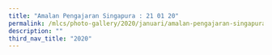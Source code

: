 ```yaml
---
title: "Amalan Pengajaran Singapura : 21 01 20"
permalink: /mlcs/photo-gallery/2020/januari/amalan-pengajaran-singapura-21-01-20/
description: ""
third_nav_title: "2020"
---
```

